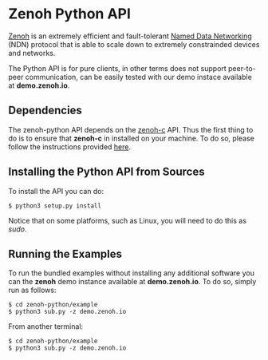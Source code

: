 # Zenoh Python API

[Zenoh](http://zenoh.io) is an extremely efficient and fault-tolerant [Named Data Networking](http://named-data.net) (NDN) protocol 
that is able to scale down to extremely constrainded devices and networks. 

The Python API is for pure clients, in other terms does not support peer-to-peer communication, can be easily
tested with our demo instace available at **demo.zenoh.io**.

## Dependencies
The zenoh-python API depends on the [zenoh-c](https://github.com/atolab/zenoh-c) API. Thus the first thing to do is to ensure that 
**zenoh-c** in installed on your machine. To do so, please follow the instructions provided [here](https://github.com/atolab/zenoh-c/blob/master/README.md).

## Installing the Python API from Sources
To install the API you can do:

    $ python3 setup.py install

Notice that on some platforms, such as Linux, you will need to do this as *sudo*.

<!-- ## Installing the API from PyPi
You can also install the [zenoh](http://zenoh.io)'s python API from PyPi by  simply doing:

    pip3 install zenoh -->
    
## Running the Examples
To run the bundled examples without installing any additional software you can the **zenoh** demo instance 
available at **demo.zenoh.io**. To do so, simply run as follows:

    $ cd zenoh-python/example
    $ python3 sub.py -z demo.zenoh.io

From another terminal:

    $ cd zenoh-python/example
    $ python3 sub.py -z demo.zenoh.io



